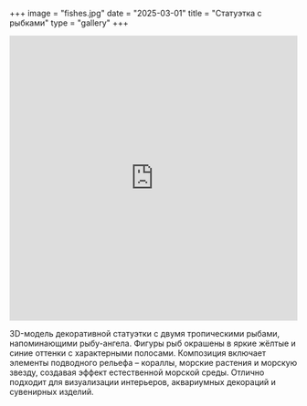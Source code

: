 +++
image = "fishes.jpg"
date = "2025-03-01"
title = "Cтатуэтка с рыбками"
type = "gallery"
+++

<div class="sketchfab-embed-wrapper"> <iframe title="Victorian house 01" frameborder="0" allowfullscreen mozallowfullscreen="true" webkitallowfullscreen="true" allow="autoplay; fullscreen; xr-spatial-tracking" xr-spatial-tracking execution-while-out-of-viewport execution-while-not-rendered web-share width="100%" height="500" src="https://sketchfab.com/models/bee232a60ca54191abb7309384092659/embed"> </iframe> </div>

3D-модель декоративной статуэтки с двумя тропическими рыбами, напоминающими рыбу-ангела. Фигуры рыб окрашены в яркие жёлтые и синие оттенки с характерными полосами. Композиция включает элементы подводного рельефа – кораллы, морские растения и морскую звезду, создавая эффект естественной морской среды. Отлично подходит для визуализации интерьеров, аквариумных декораций и сувенирных изделий.